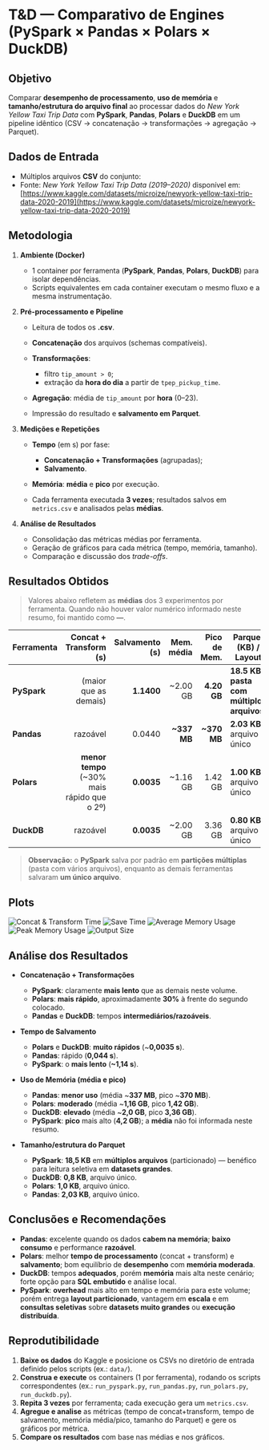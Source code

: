 # T\&D — Comparativo de Engines (PySpark × Pandas × Polars × DuckDB)

## Objetivo

Comparar **desempenho de processamento**, **uso de memória** e **tamanho/estrutura do arquivo final** ao processar dados do *New York Yellow Taxi Trip Data* com **PySpark**, **Pandas**, **Polars** e **DuckDB** em um pipeline idêntico (CSV → concatenação → transformações → agregação → Parquet).

## Dados de Entrada

* Múltiplos arquivos **CSV** do conjunto:
* Fonte: *New York Yellow Taxi Trip Data (2019–2020)* disponível em: [https://www.kaggle.com/datasets/microize/newyork-yellow-taxi-trip-data-2020-2019](https://www.kaggle.com/datasets/microize/newyork-yellow-taxi-trip-data-2020-2019)

## Metodologia

1. **Ambiente (Docker)**

   * 1 container por ferramenta (**PySpark**, **Pandas**, **Polars**, **DuckDB**) para isolar dependências.
   * Scripts equivalentes em cada container executam o mesmo fluxo e a mesma instrumentação.

2. **Pré-processamento e Pipeline**

   * Leitura de todos os **.csv**.
   * **Concatenação** dos arquivos (schemas compatíveis).
   * **Transformações**:

     * filtro `tip_amount > 0`;
     * extração da **hora do dia** a partir de `tpep_pickup_time`.
   * **Agregação**: média de `tip_amount` por **hora** (0–23).
   * Impressão do resultado e **salvamento em Parquet**.

3. **Medições e Repetições**

   * **Tempo** (em s) por fase:

     * **Concatenação + Transformações** (agrupadas);
     * **Salvamento**.
   * **Memória**: **média** e **pico** por execução.
   * Cada ferramenta executada **3 vezes**; resultados salvos em `metrics.csv` e analisados pelas **médias**.

4. **Análise de Resultados**

   * Consolidação das métricas médias por ferramenta.
   * Geração de gráficos para cada métrica (tempo, memória, tamanho).
   * Comparação e discussão dos *trade-offs*.

## Resultados Obtidos

> Valores abaixo refletem as **médias** dos 3 experimentos por ferramenta.
> Quando não houver valor numérico informado neste resumo, foi mantido como **—**.

| Ferramenta  |                       Concat + Transform (s) | Salvamento (s) |   Mem. média | Pico de Mem. | Parquet (KB) / Layout                          |
| ----------- | -------------------------------------------: | -------------: | -----------: | -----------: | ---------------------------------------------- |
| **PySpark** |                        (maior que as demais) |     **1.1400** |    \~2.00 GB |  **4.20 GB** | **18.5 KB** / **pasta com múltiplos arquivos** |
| **Pandas**  |                                     razoável |         0.0440 | **\~337 MB** | **\~370 MB** | **2.03 KB** / arquivo único                    |
| **Polars**  | **menor tempo** (\~30% mais rápido que o 2º) |     **0.0035** |    \~1.16 GB |      1.42 GB | **1.00 KB** / arquivo único                    |
| **DuckDB**  |                                     razoável |     **0.0035** |    \~2.00 GB |      3.36 GB | **0.80 KB** / arquivo único                    |

> **Observação:** o **PySpark** salva por padrão em **partições múltiplas** (pasta com vários arquivos), enquanto as demais ferramentas salvaram **um único arquivo**.

## Plots

![Concat & Transform Time](assets/t_concat_transform_s.png)
![Save Time](assets/t_save_s.png)
![Average Memory Usage](assets/mem_avg_mb.png)
![Peak Memory Usage](assets/mem_peak_mb.png)
![Output Size](assets/output_size_kb.png)

## Análise dos Resultados

* **Concatenação + Transformações**

  * **PySpark**: claramente **mais lento** que as demais neste volume.
  * **Polars**: **mais rápido**, aproximadamente **30%** à frente do segundo colocado.
  * **Pandas** e **DuckDB**: tempos **intermediários/razoáveis**.

* **Tempo de Salvamento**

  * **Polars** e **DuckDB**: **muito rápidos** (\~**0,0035 s**).
  * **Pandas**: rápido (**0,044 s**).
  * **PySpark**: o **mais lento** (**\~1,14 s**).

* **Uso de Memória (média e pico)**

  * **Pandas**: **menor uso** (média \~**337 MB**, pico \~**370 MB**).
  * **Polars**: **moderado** (média \~**1,16 GB**, pico **1,42 GB**).
  * **DuckDB**: **elevado** (média \~**2,0 GB**, pico **3,36 GB**).
  * **PySpark**: **pico** mais alto (**4,2 GB**); a **média** não foi informada neste resumo.

* **Tamanho/estrutura do Parquet**

  * **PySpark**: **18,5 KB** em **múltiplos arquivos** (particionado) — benéfico para leitura seletiva em **datasets grandes**.
  * **DuckDB**: **0,8 KB**, arquivo único.
  * **Polars**: **1,0 KB**, arquivo único.
  * **Pandas**: **2,03 KB**, arquivo único.

## Conclusões e Recomendações

* **Pandas**: excelente quando os dados **cabem na memória**; **baixo consumo** e performance **razoável**.
* **Polars**: melhor **tempo de processamento** (concat + transform) e **salvamento**; bom equilíbrio de **desempenho** com **memória moderada**.
* **DuckDB**: tempos **adequados**, porém **memória** mais alta neste cenário; forte opção para **SQL embutido** e análise local.
* **PySpark**: **overhead** mais alto em tempo e memória para este volume; porém entrega **layout particionado**, vantagem em **escala** e em **consultas seletivas** sobre **datasets muito grandes** ou **execução distribuída**.

## Reprodutibilidade

1. **Baixe os dados** do Kaggle e posicione os CSVs no diretório de entrada definido pelos scripts (ex.: `data/`).
2. **Construa e execute** os containers (1 por ferramenta), rodando os scripts correspondentes (ex.: `run_pyspark.py`, `run_pandas.py`, `run_polars.py`, `run_duckdb.py`).
3. **Repita 3 vezes** por ferramenta; cada execução gera um `metrics.csv`.
4. **Agregue e analise** as métricas (tempo de concat+transform, tempo de salvamento, memória média/pico, tamanho do Parquet) e gere os gráficos por métrica.
5. **Compare os resultados** com base nas médias e nos gráficos.